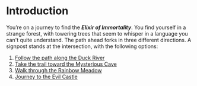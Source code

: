 # Introduction

You’re on a journey to find the ***Elixir of Immortality***. You find yourself in a strange forest, with towering trees that seem to whisper in a language you can't quite understand. The path ahead forks in three different directions. A signpost stands at the intersection, with the following options:

1. [Follow the path along the Duck River](link)
2. [Take the trail toward the Mysterious Cave](path2-cave.md)
3. [Walk through the Rainbow Meadow](link)
4. [Journey to the Evil Castle](path4-evilcastle.md)